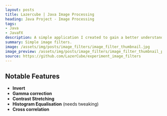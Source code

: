 ```yaml
---
layout: posts
title: Lazercube | Java Image Processing
heading: Java Project - Image Processing
tags:
- Java
- JavaFX
description: A simple application I created to gain a better understanding of how images are stored on a computer and how to do basic manipulations on them. Written in java using JavaFx for the UI.
summary: Simple image filters.
image: /assets/img/posts/image_filters/image_filter_thumbnail.jpg
image_preview: /assets/img/posts/image_filters/image_filter_thumbnail_preview.jpg
source: https://github.com/LazerCube/experiment_image_filters
---
```


## Notable Features

- **Invert**
- **Gamma correction**
- **Contrast Stretching**
- **Histogram Equalisation** (needs tweaking)
- **Cross correlation**
